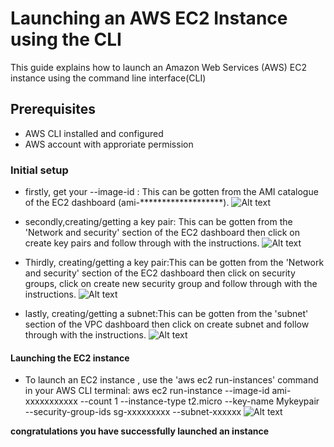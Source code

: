 # Launching an AWS EC2 Instance using the CLI

This guide explains how to launch an Amazon Web Services (AWS) EC2 instance using the command line interface(CLI)

## Prerequisites

- AWS CLI installed and configured
- AWS account with approriate permission 

### Initial setup
- firstly, get your --image-id : This can be gotten from the AMI catalogue of the EC2 dashboard 
(ami-*******************).
![Alt text](<Screenshot (118)-1.png>)

- secondly,creating/getting a key pair:  This can be gotten from the 'Network and security' section of the EC2 dashboard then click on create key pairs and follow through with the instructions.
![Alt text](<Screenshot (119)-1.png>)

- Thirdly, creating/getting a key pair:This can be gotten from the 'Network and security' section of the EC2 dashboard then click on security groups, click on create new security group and follow through with the instructions.
![Alt text](<Screenshot (120).png>)

- lastly, creating/getting a subnet:This can be gotten from the 'subnet' section of the VPC dashboard then click on create subnet and follow through with the instructions.
![Alt text](<Screenshot (121).png>)

#### Launching the EC2 instance
-  To launch an EC2 instance , use the 'aws ec2 run-instances' command in your AWS CLI terminal:
aws ec2 run-instance --image-id ami-xxxxxxxxxxx --count 1 --instance-type t2.micro --key-name Mykeypair --security-group-ids sg-xxxxxxxxx --subnet-xxxxxx
![Alt text](<Screenshot (122).png>)

**congratulations you have successfully launched an instance**